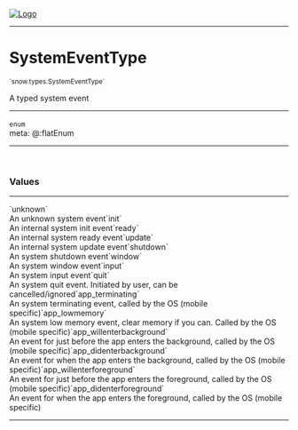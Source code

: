 
[![Logo](../../../images/logo.png)](../../../api/index.html)

---



<h1>SystemEventType</h1>
<small>`snow.types.SystemEventType`</small>

A typed system event

---

`enum`
<span class="meta">
<br/>meta: @:flatEnum
</span>


---

&nbsp;
&nbsp;

<h3>Values</h3> <hr/><span class="member signature apipage">`unknown`<br/> </span>
        <span class="small_desc_flat">An unknown system event</span><span class="member signature apipage">`init`<br/> </span>
        <span class="small_desc_flat">An internal system init event</span><span class="member signature apipage">`ready`<br/> </span>
        <span class="small_desc_flat">An internal system ready event</span><span class="member signature apipage">`update`<br/> </span>
        <span class="small_desc_flat">An internal system update event</span><span class="member signature apipage">`shutdown`<br/> </span>
        <span class="small_desc_flat">An system shutdown event</span><span class="member signature apipage">`window`<br/> </span>
        <span class="small_desc_flat">An system window event</span><span class="member signature apipage">`input`<br/> </span>
        <span class="small_desc_flat">An system input event</span><span class="member signature apipage">`quit`<br/> </span>
        <span class="small_desc_flat">An system quit event. Initiated by user, can be cancelled/ignored</span><span class="member signature apipage">`app_terminating`<br/> </span>
        <span class="small_desc_flat">An system terminating event, called by the OS (mobile specific)</span><span class="member signature apipage">`app_lowmemory`<br/> </span>
        <span class="small_desc_flat">An system low memory event, clear memory if you can. Called by the OS (mobile specific)</span><span class="member signature apipage">`app_willenterbackground`<br/> </span>
        <span class="small_desc_flat">An event for just before the app enters the background, called by the OS (mobile specific)</span><span class="member signature apipage">`app_didenterbackground`<br/> </span>
        <span class="small_desc_flat">An event for when the app enters the background, called by the OS (mobile specific)</span><span class="member signature apipage">`app_willenterforeground`<br/> </span>
        <span class="small_desc_flat">An event for just before the app enters the foreground, called by the OS (mobile specific)</span><span class="member signature apipage">`app_didenterforeground`<br/> </span>
        <span class="small_desc_flat">An event for when the app enters the foreground, called by the OS (mobile specific)</span>







---

&nbsp;
&nbsp;
&nbsp;
&nbsp;